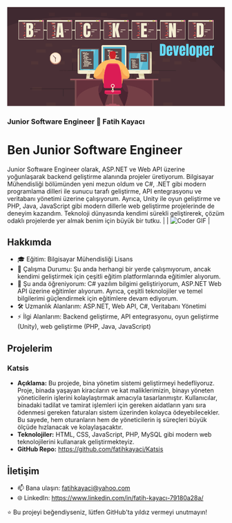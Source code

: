 <img src="BackEndDeveloper.png" />

### Junior Software Engineer 👋 Fatih Kayacı 


# Ben Junior Software Engineer
 Junior Software Engineer olarak, ASP.NET ve Web API üzerine yoğunlaşarak backend geliştirme alanında projeler üretiyorum. Bilgisayar Mühendisliği bölümünden yeni mezun oldum ve C#, .NET gibi modern programlama dilleri ile sunucu tarafı geliştirme, API entegrasyonu ve veritabanı yönetimi üzerine çalışıyorum. Ayrıca, Unity ile oyun geliştirme ve PHP, Java, JavaScript gibi modern dillerle web geliştirme projelerinde de deneyim kazandım. Teknoloji dünyasında kendimi sürekli geliştirerek, çözüm odaklı projelerde yer almak benim için büyük bir tutku.
 |                       | ![Coder GIF](https://images.squarespace-cdn.com/content/v1/5769fc401b631bab1addb2ab/1541580611624-TE64QGKRJG8SWAIUS7NS/ke17ZwdGBToddI8pDm48kPoswlzjSVMM-SxOp7CV59BZw-zPPgdn4jUwVcJE1ZvWQUxwkmyExglNqGp0IvTJZamWLI2zvYWH8K3-s_4yszcp2ryTI0HqTOaaUohrI8PI6FXy8c9PWtBlqAVlUS5izpdcIXDZqDYvprRqZ29Pw0o/coding-freak.gif) |
<br>
## Hakkımda

- 🎓 Eğitim: Bilgisayar Mühendisliği Lisans
- 💼 Çalışma Durumu: Şu anda herhangi bir yerde çalışmıyorum, ancak kendimi geliştirmek için çeşitli eğitim platformlarında eğitimler alıyorum.
- 🌱 Şu anda öğreniyorum: C# yazılım bilgimi geliştiriyorum, ASP.NET Web API üzerine eğitimler alıyorum. Ayrıca, çeşitli teknolojiler ve temel bilgilerimi güçlendirmek için eğitimlere devam ediyorum.
- 🛠️ Uzmanlık Alanlarım: ASP.NET, Web API, C#, Veritabanı Yönetimi
- ⚡ İlgi Alanlarım: Backend geliştirme, API entegrasyonu, oyun geliştirme (Unity), web geliştirme (PHP, Java, JavaScript)

## Projelerim

### Katsis
- **Açıklama:** Bu projede, bina yönetim sistemi geliştirmeyi hedefliyoruz. Proje, binada yaşayan kiracıların ve kat maliklerimizin, binayı yöneten yöneticilerin işlerini kolaylaştırmak amacıyla tasarlanmıştır. Kullanıcılar, binadaki tadilat ve tamirat işlemleri için gereken aidatların yanı sıra ödenmesi gereken faturaları sistem üzerinden kolayca ödeyebilecekler. Bu sayede, hem oturanların hem de yöneticilerin iş süreçleri büyük ölçüde hızlanacak ve kolaylaşacaktır.
- **Teknolojiler:** HTML, CSS, JavaScript, PHP, MySQL gibi modern web teknolojilerini kullanarak geliştirmekteyiz.
- **GitHub Repo:** https://github.com/fatihkayaci/Katsis

## İletişim

- 📫 Bana ulaşın: fatihkayaci@yahoo.com
- 🌐 LinkedIn: https://www.linkedin.com/in/fatih-kayacı-79180a28a/

⭐️ Bu projeyi beğendiyseniz, lütfen GitHub'ta yıldız vermeyi unutmayın!


<br />
